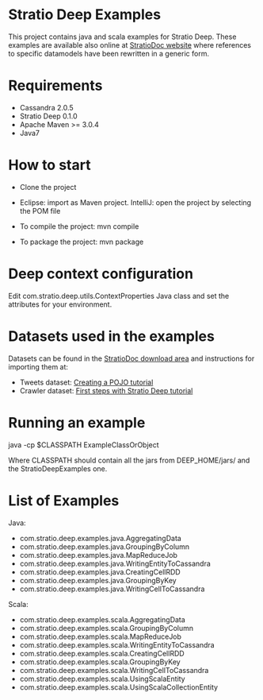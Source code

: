 Stratio Deep Examples
=====================

This project contains java and scala examples for Stratio Deep. These examples are 
available also online at [StratioDoc website](http://wordpress.dev.strat.io/examples/) where references to
specific datamodels have been rewritten in a generic form.


Requirements
============

  * Cassandra 2.0.5
  * Stratio Deep 0.1.0
  * Apache Maven >= 3.0.4
  * Java7


How to start
============

  * Clone the project

  * Eclipse: import as Maven project. IntelliJ: open the project by selecting the POM file

  * To compile the project:
        mvn compile

  * To package the project:
        mvn package


Deep context configuration
==========================

Edit com.stratio.deep.utils.ContextProperties Java class and set
the attributes for your environment.


Datasets used in the examples
=============================

Datasets can be found in the [StratioDoc download area](http://docs.dev.strat.io/doc/tutorials/datasets/)
and instructions for importing them at:

  * Tweets dataset: [Creating a POJO tutorial](http://wordpress.dev.strat.io/devguides/tutorials/creating-a-pojo-for-stratio-deep/#creatingDataModel)
  * Crawler dataset: [First steps with Stratio Deep tutorial](http://wordpress.dev.strat.io/devguides/tutorials/first-steps-with-stratio-deep/#__RefHeading__2448_21369393)


Running an example
==================

  java -cp $CLASSPATH ExampleClassOrObject

Where CLASSPATH should contain all the jars from DEEP_HOME/jars/ and the StratioDeepExamples one.


List of Examples
================

Java:

  * com.stratio.deep.examples.java.AggregatingData
  * com.stratio.deep.examples.java.GroupingByColumn
  * com.stratio.deep.examples.java.MapReduceJob
  * com.stratio.deep.examples.java.WritingEntityToCassandra
  * com.stratio.deep.examples.java.CreatingCellRDD
  * com.stratio.deep.examples.java.GroupingByKey
  * com.stratio.deep.examples.java.WritingCellToCassandra

Scala:

  * com.stratio.deep.examples.scala.AggregatingData
  * com.stratio.deep.examples.scala.GroupingByColumn
  * com.stratio.deep.examples.scala.MapReduceJob
  * com.stratio.deep.examples.scala.WritingEntityToCassandra
  * com.stratio.deep.examples.scala.CreatingCellRDD
  * com.stratio.deep.examples.scala.GroupingByKey
  * com.stratio.deep.examples.scala.WritingCellToCassandra
  * com.stratio.deep.examples.scala.UsingScalaEntity
  * com.stratio.deep.examples.scala.UsingScalaCollectionEntity
